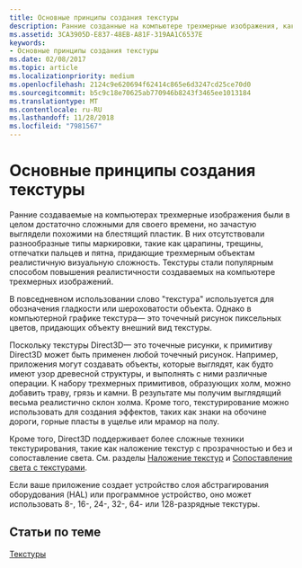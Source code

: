 ```yaml
---
title: Основные принципы создания текстуры
description: Ранние созданные на компьютере трехмерные изображения, как правило, имели глянцевый, "пластиковый" вид, несмотря на то что были достаточно продвинутыми для своего времени.
ms.assetid: 3CA3905D-E837-48EB-A81F-319AA1C6537E
keywords:
- Основные принципы создания текстуры
ms.date: 02/08/2017
ms.topic: article
ms.localizationpriority: medium
ms.openlocfilehash: 2124c9e620694f62414c865e6d3247cd25ce70d0
ms.sourcegitcommit: b5c9c18e70625ab770946b8243f3465ee1013184
ms.translationtype: MT
ms.contentlocale: ru-RU
ms.lasthandoff: 11/28/2018
ms.locfileid: "7981567"
---
```

# <a name="basic-texturing-concepts"></a>Основные принципы создания текстуры


Ранние создаваемые на компьютерах трехмерные изображения были в целом достаточно сложными для своего времени, но зачастую выглядели похожими на блестящий пластик. В них отсутствовали разнообразные типы маркировки, такие как царапины, трещины, отпечатки пальцев и пятна, придающие трехмерным объектам реалистичную визуальную сложность. Текстуры стали популярным способом повышения реалистичности создаваемых на компьютере трехмерных изображений.

В повседневном использовании слово "текстура" используется для обозначения гладкости или шероховатости объекта. Однако в компьютерной графике текстура— это точечный рисунок пиксельных цветов, придающих объекту внешний вид текстуры.

Поскольку текстуры Direct3D— это точечные рисунки, к примитиву Direct3D может быть применен любой точечный рисунок. Например, приложения могут создавать объекты, которые выглядят, как будто имеют узор древесной структуры, и выполнять с ними различные операции. К набору трехмерных примитивов, образующих холм, можно добавить траву, грязь и камни. В результате мы получим выглядящий весьма реалистично склон холма. Кроме того, текстурирование можно использовать для создания эффектов, таких как знаки на обочине дороги, горные пласты в ущелье или мрамор на полу.

Кроме того, Direct3D поддерживает более сложные техники текстурирования, такие как наложение текстур с прозрачностью и без и сопоставление света. См. разделы [Наложение текстур](texture-blending.md) и [Сопоставление света с текстурами](light-mapping-with-textures.md).

Если ваше приложение создает устройство слоя абстрагирования оборудования (HAL) или программное устройство, оно может использовать 8-, 16-, 24-, 32-, 64- или 128-разрядные текстуры.

## <a name="span-idrelated-topicsspanrelated-topics"></a><span id="related-topics"></span>Статьи по теме


[Текстуры](textures.md)

 

 




